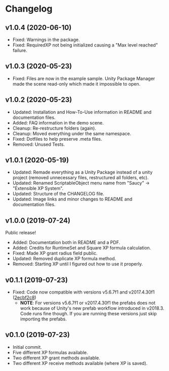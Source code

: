# Changelog

## v1.0.4 (2020-06-10)
- Fixed: Warnings in the package.
- Fixed: RequiredXP not being initialized causing a "Max level reached" failure.


## v1.0.3 (2020-05-23)
- Fixed: Files are now in the example sample. Unity Package Manager made the scene read-only which made it impossible to open.


## v1.0.2 (2020-05-23)
- Updated: Installation and How-To-Use information in README and documentation files.
- Added: FAQ information in the demo scene.
- Cleanup: Re-restructure folders (again).
- Cleanup: Moved everything under the same namespace.
- Fixed: Dotfiles to help preserve .meta files.
- Removed: Unused Tests.


## v1.0.1 (2020-05-19)
- Updated: Remade everything as a Unity Package instead of a unity project (removed unnecessary files, restructured all folders, etc).
- Updated: Renamed ScriptableObject menu name from "Saucy" -> "Extensible XP System".
- Updated: Structure of the CHANGELOG file.
- Updated: Image links and minor changes to README and documentation files.


## v1.0.0 (2019-07-24)  
Public release!

- Added: Documentation both in README and a PDF.  
- Added: Credits for RuntimeSet and Square XP formula calculation.
- Fixed: Made XP grant radius field public.
- Updated: Removed duplicate XP formula method.
- Removed: Starting XP until I figured out how to use it properly.


## v0.1.1 (2019-07-23)
- Fixed: Code now compatible with versions v5.6.7f1 and v2017.4.30f1 ([2ecbf2c8](https://gitlab.com/Saucyminator/unity-package-extensible-xp-system/commit/2ecbf2c8a7d1347bba436e17d75de0f0fa20987a))
  - **NOTE**: For versions v5.6.7f1 or v2017.4.30f1 the prefabs does not work because of Unity's new prefab workflow introduced in v2018.3. Code runs fine though. If you are running these versions just skip importing the prefabs.


## v0.1.0 (2019-07-23)
- Initial commit.
- Five different XP formulas available.
- Two different XP grant methods available.
- Two different XP receive methods available (where XP is saved).

